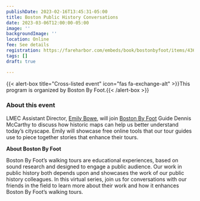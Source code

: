 ```yaml
---
publishDate: 2023-02-16T13:45:31-05:00
title: Boston Public History Conversations
date: 2023-03-06T12:00:00-05:00
image: ''
backgroundImage: ''
location: Online
fee: See details
registration: https://fareharbor.com/embeds/book/bostonbyfoot/items/436741/?full-items=yes&back=https://bostonbyfoot.org/&flow=871370&a=yes&g4=yes
tags: []
draft: true

---
```

{{< alert-box title="Cross-listed event" icon="fas fa-exchange-alt" >}}This program is organized by Boston By Foot.{{< /alert-box >}}

### About this event

LMEC Assistant Director, [Emily Bowe](https://www.leventhalmap.org/about/people/emily-bowe/), will join [Boston By Foot](https://bostonbyfoot.org/) Guide Dennis McCarthy to discuss how historic maps can help us better understand today’s cityscape. Emily will showcase free online tools that our tour guides use to piece together stories that enhance their tours.

**About Boston By Foot**

Boston By Foot’s walking tours are educational experiences, based on sound research and designed to engage a public audience. Our work in public history both depends upon and showcases the work of our public history colleagues. In this virtual series, join us for conversations with our friends in the field to learn more about their work and how it enhances Boston By Foot’s walking tours.